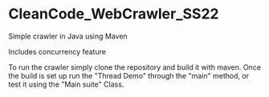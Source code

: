 # CleanCode_WebCrawler_SS22
Simple crawler in Java using Maven

Includes concurrency feature


To run the crawler simply clone the repository and build it with maven. Once the build is set up run the "Thread Demo" through the "main" method, or test it using the "Main suite" Class.
